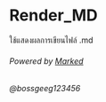 # Render_MD
ใช้แสดงผลการเขียนไฟล์ .md

###### Powered by [Marked](https://github.com/markedjs/marked)
###### @bossgeeg123456
